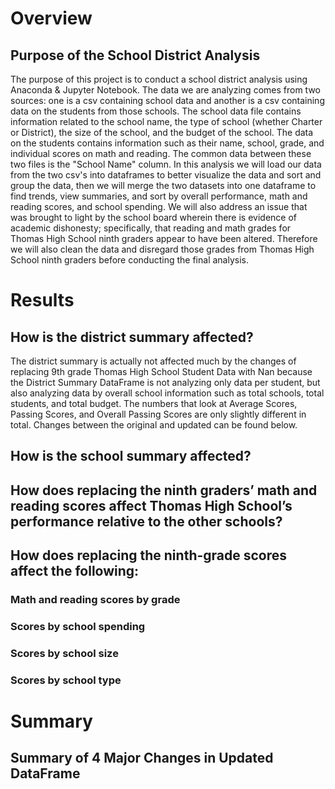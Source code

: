# Overview 
## Purpose of the School District Analysis
The purpose of this project is to conduct a school district analysis using Anaconda &amp; Jupyter Notebook. The data we are analyzing comes from two sources: one is a csv containing school data and another is a csv containing data on the students from those schools. The school data file contains information related to the school name, the type of school (whether Charter or District), the size of the school, and the budget of the school. The data on the students contains information such as their name, school, grade, and individual scores on math and reading. The common data between these two files is the "School Name" column. In this analysis we will load our data from the two csv's into dataframes to better visualize the data and sort and group the data, then we will merge the two datasets into one dataframe to find trends, view summaries, and sort by overall performance, math and reading scores, and school spending. We will also address an issue that was brought to light by the school board wherein there is evidence of academic dishonesty; specifically, that reading and math grades for Thomas High School ninth graders appear to have been altered. Therefore we will also clean the data and disregard those grades from Thomas High School ninth graders before conducting the final analysis. 

# Results
## How is the district summary affected?
The district summary is actually not affected much by the changes of replacing 9th grade Thomas High School Student Data with Nan because the District Summary DataFrame is not analyzing only data per student, but also analyzing data by overall school information such as total schools, total students, and total budget. The numbers that look at Average Scores, Passing Scores, and Overall Passing Scores are only slightly different in total. Changes between the original and updated can be found below. 
## How is the school summary affected?
## How does replacing the ninth graders’ math and reading scores affect Thomas High School’s performance relative to the other schools?
## How does replacing the ninth-grade scores affect the following: 
### Math and reading scores by grade
### Scores by school spending
### Scores by school size
### Scores by school type

# Summary
## Summary of 4 Major Changes in Updated DataFrame
